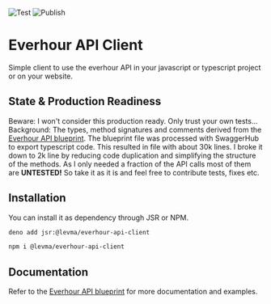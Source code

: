 ![Test](https://github.com/levma/everhour-api-client/actions/workflows/test.yml/badge.svg?event=push)
![Publish](https://github.com/levma/everhour-api-client/actions/workflows/publish.yml/badge.svg)

# Everhour API Client

Simple client to use the everhour API in your javascript or typescript project
or on your website.

## State & Production Readiness

Beware: I won't consider this production ready. Only trust your own tests...
Background: The types, method signatures and comments derived from the
[Everhour API blueprint](https://everhour.docs.apiary.io/). The blueprint file
was processed with SwaggerHub to export typescript code. This resulted in file
with about 30k lines. I broke it down to 2k line by reducing code duplication
and simplifying the structure of the methods. As I only needed a fraction of the
API calls most of them are **UNTESTED!** So take it as it is and feel free to
contribute tests, fixes etc.

## Installation

You can install it as dependency through JSR or NPM.

```sh
deno add jsr:@levma/everhour-api-client
```

```sh
npm i @levma/everhour-api-client
```

## Documentation

Refer to the [Everhour API blueprint](https://everhour.docs.apiary.io/) for more
documentation and examples.
